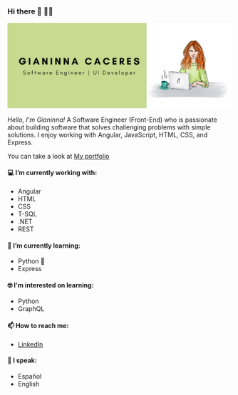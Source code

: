 ### Hi there 👋 :woman_technologist:

<!--
**caceresGianinna/caceresGianinna** is a ✨ _special_ ✨ repository because its `README.md` (this file) appears on your GitHub profile.

Here are some ideas to get you started:

- 🔭 I’m currently working on ...
- 🌱 I’m currently learning ...
- 👯 I’m looking to collaborate on ...
- 🤔 I’m looking for help with ...
- 💬 Ask me about ...
- 📫 How to reach me: ...
- 😄 Pronouns: ...
- ⚡ Fun fact: ...
-->

![Header](https://github.com/caceresGianinna/caceresGianinna/blob/master/header.png)

*Hello, I'm Gianinna!* A Software Engineer (Front-End) who is passionate about building software that solves challenging problems with simple solutions. I enjoy working with Angular, JavaScript, HTML, CSS, and Express. 

You can take a look at [My portfolio](https://caceresgianinna.github.io/portfolio2020/)

#### :computer:  I’m currently working with: 
- Angular
- HTML
- CSS
- T-SQL
- .NET
- REST

#### 🌱  I’m currently learning:
- Python :snake:
- Express

#### :nerd_face: I'm interested on learning:
- Python
- GraphQL

#### 📫  How to reach me: 
- [LinkedIn](https://www.linkedin.com/in/gicaceres/)

#### :speech_balloon:  I speak:
- Español
- English
